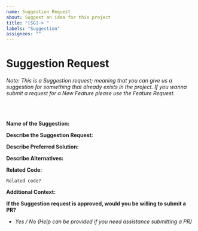 ```yaml
---
name: Suggestion Request
about: Suggest an idea for this project
title: "[SG]-> "
labels: "Suggestion"
assignees: ""
---
```


# Suggestion Request
###### Note: This is a Suggestion request; meaning that you can give us a suggestion for somwthing that already exists in the project. If you wanna submit a request for a New Feature please use the Feature Request.

<br>

**Name of the Suggestion:**

<!-- Adding options to this and this. -->

**Describe the Suggestion Request:**

<!-- A clear and concise description of what the feature request is. Please include if your suggestion request is related to a problem. -->

**Describe Preferred Solution:**

<!-- A clear and concise description of what you want to happen. -->

**Describe Alternatives:**

<!-- A clear and concise description of any alternative solutions or features you've considered. -->

**Related Code:**

<!-- If you are able to illustrate the suggestion request with an example, please provide it here. -->

```
Related code?
```

**Additional Context:**

<!-- List any other information that is relevant to your issue. Stack traces, related issues, suggestions on how to add, use case, Stack Overflow links, forum links, screenshots, OS if applicable, etc. -->

**If the Suggestion request is approved, would you be willing to submit a PR?**
- *Yes / No _(Help can be provided if you need assistance submitting a PR)_*

